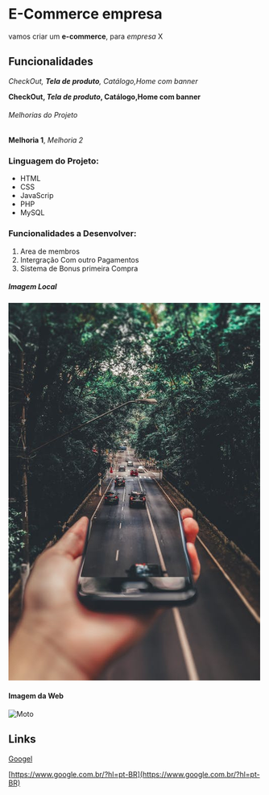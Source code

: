 # E-Commerce empresa
vamos criar um **e-commerce**, para *empresa* X

## Funcionalidades

_CheckOut, **Tela de produto**, Catálogo,Home com banner_

__CheckOut, *Tela de produto*, Catálogo,Home com banner__

###### Melhorias do Projeto

__Melhoria 1__, _Melhoria 2_

### Linguagem do Projeto:

* HTML
* CSS 
* JavaScrip
* PHP
* MySQL

### Funcionalidades a Desenvolver:

1. Area de membros
2. Intergração Com outro Pagamentos
3. Sistema de Bonus primeira Compra

##### Imagem Local

![Celular](assets/image/fundo.jpeg)

#### Imagem da Web

![Moto](https://production.autoforce.com/uploads/version/profile_image/7517/comprar-vermelho_7b37d19739.png)

## Links

[Googel](https://www.google.com.br/?hl=pt-BR)

[https://www.google.com.br/?hl=pt-BR](https://www.google.com.br/?hl=pt-BR)

